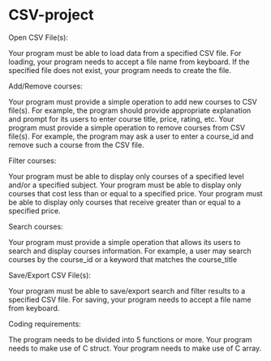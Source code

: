 # CSV-project
Open CSV File(s):

Your program must be able to load data from a specified CSV file.
For loading, your program needs to accept a file name from keyboard.
If the specified file does not exist, your program needs to create the file.


Add/Remove courses:

Your program must provide a simple operation to add new courses to CSV file(s). For example, the program should provide appropriate explanation and prompt for its users to enter course title, price, rating, etc.
Your program must provide a simple operation to remove courses from CSV file(s). For example, the program may ask a user to enter a course_id and remove such a course from the CSV file.


Filter courses:

Your program must be able to display only courses of a specified level and/or a specified subject.
Your program must be able to display only courses that cost less than or equal to a specified price.
Your program must be able to display only courses that receive greater than or equal to a specified price.


Search courses:

Your program must provide a simple operation that allows its users to search and display courses information. For example, a user may search courses by the course_id or a keyword that matches the course_title


Save/Export CSV File(s):

Your program must be able to save/export search and filter results to a specified CSV file.
For saving, your program needs to accept a file name from keyboard.


Coding requirements:

The program needs to be divided into 5 functions or more.
Your program needs to make use of C struct.
Your program needs to make use of C array.
